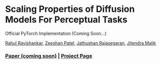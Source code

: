 # Scaling Properties of Diffusion Models For Perceptual Tasks

Official PyTorch Implementation (Coming Soon...)

[Rahul Ravishankar](), [Zeeshan Patel](https://zeeshanp.me), [Jathushan Rajasegaran](https://brjathu.github.io/), [Jitendra Malik](https://people.eecs.berkeley.edu/~malik/)
### [Paper (coming soon)]() | [Project Page](https://scaling-diffusion-perception.github.io)

